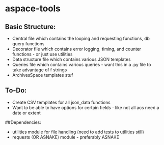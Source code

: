 # aspace-tools

## Basic Structure:
* Central file which contains the looping and requesting functions, db query functions
* Decorator file which contains error logging, timing, and counter functions - or just use utilities
* Data structure file which contains various JSON templates
* Queries file which contains various queries - want this in a .py file to take
advantage of f strings
* ArchivesSpace templates stuf

## To-Do:
* Create CSV templates for all json_data functions
* Want to be able to have options for certain fields - like not all aos need a date or extent

##Dependencies:
* utilities module for file handling (need to add tests to utilities still)
* requests (OR ASNAKE) module - preferably ASNAKE
